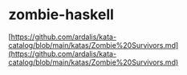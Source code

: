 # zombie-haskell

[https://github.com/ardalis/kata-catalog/blob/main/katas/Zombie%20Survivors.md](https://github.com/ardalis/kata-catalog/blob/main/katas/Zombie%20Survivors.md)
